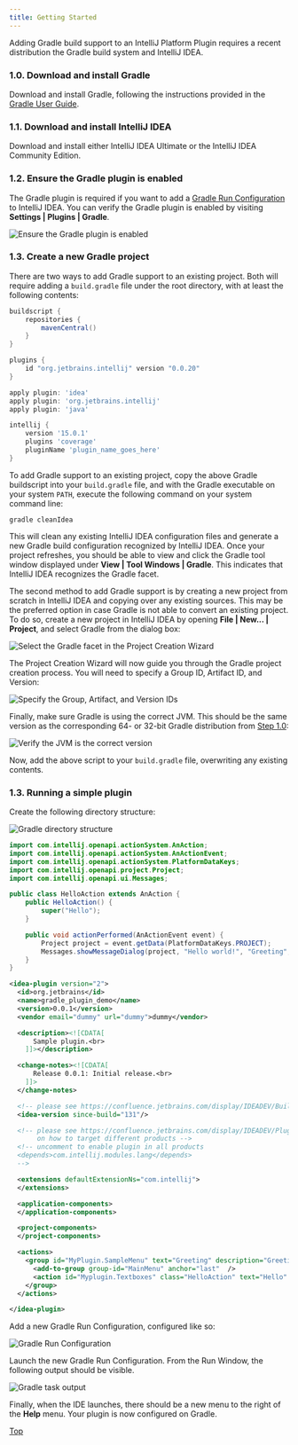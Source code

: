 ```yaml
---
title: Getting Started
---
```


Adding Gradle build support to an IntelliJ Platform Plugin requires a recent distribution the Gradle build system and IntelliJ IDEA.

### 1.0. Download and install Gradle

Download and install Gradle, following the instructions provided in the [Gradle User Guide](https://docs.gradle.org/current/userguide/installation.html). 

### 1.1. Download and install IntelliJ IDEA

Download and install either IntelliJ IDEA Ultimate or the IntelliJ IDEA Community Edition.

### 1.2. Ensure the Gradle plugin is enabled

The Gradle plugin is required if you want to add a [Gradle Run Configuration](https://www.jetbrains.com/idea/help/create-run-debug-configuration-for-gradle-tasks.html) to IntelliJ IDEA. You can verify the Gradle plugin is enabled by visiting **Settings \| Plugins \| Gradle**.

![Ensure the Gradle plugin is enabled](img/step0_gradle_enabled.png)

### 1.3. Create a new Gradle project 

There are two ways to add Gradle support to an existing project. Both will require adding a `build.gradle` file under the root directory, with at least the following contents:

```groovy
buildscript {
    repositories {
        mavenCentral()
    }
}

plugins {
    id "org.jetbrains.intellij" version "0.0.20"
}

apply plugin: 'idea'
apply plugin: 'org.jetbrains.intellij'
apply plugin: 'java'

intellij {
    version '15.0.1'
    plugins 'coverage'
    pluginName 'plugin_name_goes_here'
}
```

To add Gradle support to an existing project, copy the above Gradle buildscript into your `build.gradle` file, and with the Gradle executable on your system `PATH`, execute the following command on your system command line:

```
gradle cleanIdea
```

This will clean any existing IntelliJ IDEA configuration files and generate a new Gradle build configuration recognized by IntelliJ IDEA. Once your project refreshes, you should be able to view and click the Gradle tool window displayed under **View \| Tool Windows \| Gradle**. This indicates that IntelliJ IDEA recognizes the Gradle facet.

The second method to add Gradle support is by creating a new project from scratch in IntelliJ IDEA and copying over any existing sources. This may be the preferred option in case Gradle is not able to convert an existing project. To do so, create a new project in IntelliJ IDEA by opening **File \| New... \| Project**, and select Gradle from the dialog box: 

![Select the Gradle facet in the Project Creation Wizard](img/step1_new_gradle_project.png)

The Project Creation Wizard will now guide you through the Gradle project creation process. You will need to specify a Group ID, Artifact ID, and Version:

![Specify the Group, Artifact, and Version IDs](img/step2_group_artifact_version.png)

Finally, make sure Gradle is using the correct JVM. This should be the same version as the corresponding 64- or 32-bit Gradle distribution from [Step 1.0](#download-and-install-gradle):

![Verify the JVM is the correct version](img/step2_group_artifact_version.png)

Now, add the above script to your `build.gradle` file, overwriting any existing contents.

### 1.3. Running a simple plugin

Create the following directory structure:

![Gradle directory structure](img/gradle_directory_structure.png)

```java
import com.intellij.openapi.actionSystem.AnAction;
import com.intellij.openapi.actionSystem.AnActionEvent;
import com.intellij.openapi.actionSystem.PlatformDataKeys;
import com.intellij.openapi.project.Project;
import com.intellij.openapi.ui.Messages;

public class HelloAction extends AnAction {
    public HelloAction() {
        super("Hello");
    }

    public void actionPerformed(AnActionEvent event) {
        Project project = event.getData(PlatformDataKeys.PROJECT);
        Messages.showMessageDialog(project, "Hello world!", "Greeting", Messages.getInformationIcon());
    }
}
```

```xml
<idea-plugin version="2">
  <id>org.jetbrains</id>
  <name>gradle_plugin_demo</name>
  <version>0.0.1</version>
  <vendor email="dummy" url="dummy">dummy</vendor>

  <description><![CDATA[
      Sample plugin.<br>
    ]]></description>

  <change-notes><![CDATA[
      Release 0.0.1: Initial release.<br>
    ]]>
  </change-notes>

  <!-- please see https://confluence.jetbrains.com/display/IDEADEV/Build+Number+Ranges for description -->
  <idea-version since-build="131"/>

  <!-- please see https://confluence.jetbrains.com/display/IDEADEV/Plugin+Compatibility+with+IntelliJ+Platform+Products
       on how to target different products -->
  <!-- uncomment to enable plugin in all products
  <depends>com.intellij.modules.lang</depends>
  -->

  <extensions defaultExtensionNs="com.intellij">
  </extensions>

  <application-components>
  </application-components>

  <project-components>
  </project-components>

  <actions>
    <group id="MyPlugin.SampleMenu" text="Greeting" description="Greeting menu">
      <add-to-group group-id="MainMenu" anchor="last"  />
      <action id="Myplugin.Textboxes" class="HelloAction" text="Hello" description="Says hello" />
    </group>
  </actions>

</idea-plugin>
```

Add a new Gradle Run Configuration, configured like so:
 
![Gradle Run Configuration](img/gradle_run_config.png)

Launch the new Gradle Run Configuration. From the Run Window, the following output should be visible.

![Gradle task output](img/launched.png)

Finally, when the IDE launches, there should be a new menu to the right of the **Help** menu. Your plugin is now configured on Gradle.

[Top](/tutorials/build_system.md)